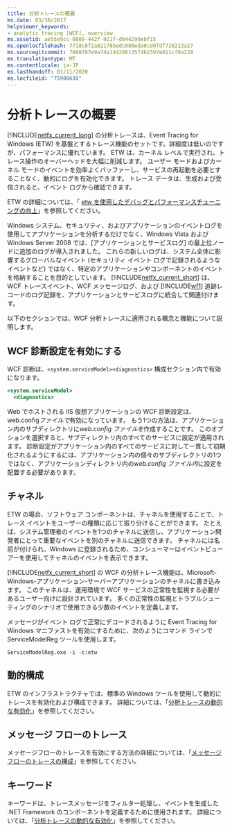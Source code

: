 ```yaml
---
title: 分析トレースの概要
ms.date: 03/30/2017
helpviewer_keywords:
- analytic tracing [WCF], overview
ms.assetid: ae55e9cc-0809-442f-921f-d644290ebf15
ms.openlocfilehash: 7718c8f2a82178bedc080eda0cd0fdf728213a27
ms.sourcegitcommit: 7088f87e9a7da144266135f4b2397e611cf0a228
ms.translationtype: MT
ms.contentlocale: ja-JP
ms.lasthandoff: 01/11/2020
ms.locfileid: "75900638"
---
```

# <a name="analytic-tracing-overview"></a>分析トレースの概要

[!INCLUDE[netfx_current_long](../../../../../includes/netfx-current-long-md.md)] の分析トレースは、Event Tracing for Windows (ETW) を基盤とするトレース機能のセットです。詳細度は低いのですが、パフォーマンスに優れています。 ETW は、カーネル レベルで実行され、トレース操作のオーバーヘッドを大幅に削減します。 ユーザー モードおよびカーネル モードのイベントを効率よくバッファーし、サービスの再起動を必要とすることなく、動的にログを有効化できます。 トレース データは、生成および受信されると、イベント ログから確認できます。

ETW の詳細については、「 [etw を使用したデバッグとパフォーマンスチューニングの向上](https://docs.microsoft.com/archive/msdn-magazine/2007/april/event-tracing-improve-debugging-and-performance-tuning-with-etw)」を参照してください。

 Windows システム、セキュリティ、およびアプリケーションのイベントログを使用してアプリケーションを分析するだけでなく、Windows Vista および Windows Server 2008 では、[アプリケーションとサービスログ] の最上位ノードに追加のログが導入されました。 これらの新しいログは、システム全体に影響するグローバルなイベント (セキュリティ イベント ログで記録されるようなイベントなど) ではなく、特定のアプリケーションやコンポーネントのイベントを格納することを目的としています。 [!INCLUDE[netfx_current_short](../../../../../includes/netfx-current-short-md.md)] は、WCF トレースイベント、WCF メッセージログ、および [!INCLUDE[wf1](../../../../../includes/wf1-md.md)] 追跡レコードのログ記録を、アプリケーションとサービスログに統合して関連付けます。

以下のセクションでは、WCF 分析トレースに適用される概念と機能について説明します。

## <a name="enable-wcf-diagnostics-settings"></a>WCF 診断設定を有効にする

WCF 診断は、`<system.serviceModel><diagnostics>` 構成セクション内で有効になります。

```xml
<system.serviceModel>
  <diagnostics>
```

Web でホストされる IIS 仮想アプリケーションの WCF 診断設定は、web.config*ファイルで*有効になっています。 もう1つの方法は、アプリケーション内のサブディレクトリに*web.config ファイルを*作成することです。 このオプションを選択すると、サブディレクトリ内のすべてのサービスに設定が適用されます。 診断設定がアプリケーション内のすべてのサービスに対して一貫して初期化されるようにするには、アプリケーション内の個々のサブディレクトリの1つではなく、アプリケーションディレクトリ内の*web.config ファイル内*に設定を配置する必要があります。

## <a name="channels"></a>チャネル

ETW の場合、ソフトウェア コンポーネントは、チャネルを使用することで、トレース イベントをユーザーの種類に応じて振り分けることができます。 たとえば、システム管理者のイベントを1つのチャネルに送信し、アプリケーション開発者にとって重要なイベントを別のチャネルに送信できます。 チャネルには名前が付けられ、Windows に登録されるため、コンシューマーはイベントビューアーを使用してチャネルのイベントを表示できます。

 [!INCLUDE[netfx_current_short](../../../../../includes/netfx-current-short-md.md)] の WCF の分析トレース機能は、Microsoft-Windows-アプリケーション-サーバーアプリケーションのチャネルに書き込みます。 このチャネルは、運用環境で WCF サービスの正常性を監視する必要があるユーザー向けに設計されています。 多くの正常性の監視とトラブルシューティングのシナリオで使用できる少数のイベントを定義します。

 メッセージがイベント ログで正常にデコードされるように Event Tracing for Windows マニファストを有効にするために、次のようにコマンド ラインで ServiceModelReg ツールを使用します。

 `ServiceModelReg.exe -i -c:etw`

## <a name="dynamic-configuration"></a>動的構成

ETW のインフラストラクチャでは、標準の Windows ツールを使用して動的にトレースを有効化および構成できます。 詳細については、「[分析トレースの動的な有効化](dynamically-enabling-analytic-tracing.md)」を参照してください。

## <a name="message-flow-tracing"></a>メッセージ フローのトレース

メッセージフローのトレースを有効にする方法の詳細については、「[メッセージフローのトレースの構成](configuring-message-flow-tracing.md)」を参照してください。

## <a name="keywords"></a>キーワード

キーワードは、トレースメッセージをフィルター処理し、イベントを生成した .NET Framework のコンポーネントを定義するために使用されます。 詳細については、「[分析トレースの動的な有効化](dynamically-enabling-analytic-tracing.md)」を参照してください。
